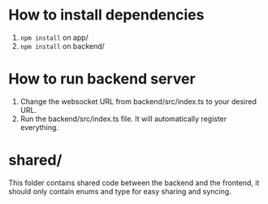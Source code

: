 # How to install dependencies

1. `npm install` on app/
2. `npm install` on backend/

# How to run backend server

1. Change the websocket URL from backend/src/index.ts to your desired URL.
2. Run the backend/src/index.ts file. It will automatically register everything.

# shared/

This folder contains shared code between the backend and the frontend, it should only contain enums and type for easy sharing and syncing.
